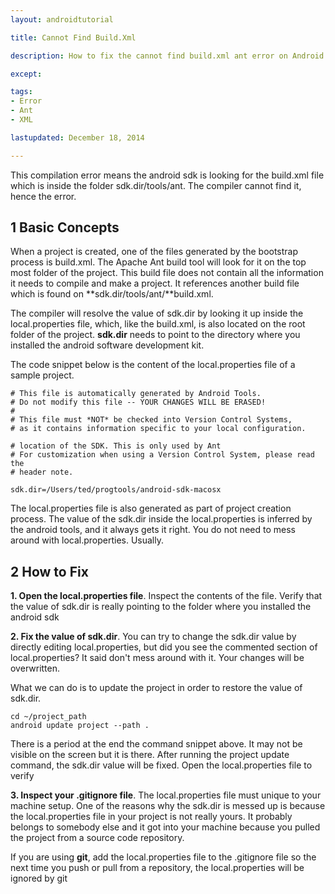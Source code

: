 ```yaml
---
layout: androidtutorial

title: Cannot Find Build.Xml

description: How to fix the cannot find build.xml ant error on Android

except:

tags:
- Error
- Ant
- XML

lastupdated: December 18, 2014

---
```


This compilation error means the android sdk is looking for the build.xml file which is inside the folder sdk.dir/tools/ant. The compiler cannot find it, hence the error.


## 1 Basic Concepts

When a project is created, one of the files generated by the bootstrap process is build.xml. The Apache Ant build tool will look for it on the top most folder of the project. This build file does not contain all the information it needs to compile and make a project. It references another build file which is found on **sdk.dir/tools/ant/**build.xml. 

The compiler will resolve the value of sdk.dir by looking it up inside the local.properties file, which, like the build.xml, is also located on the root folder of the project. **sdk.dir** needs to point to the directory where you installed the android software development kit. 

The code snippet below is the content of the local.properties file of a sample project.

~~~
# This file is automatically generated by Android Tools.
# Do not modify this file -- YOUR CHANGES WILL BE ERASED!
#
# This file must *NOT* be checked into Version Control Systems,
# as it contains information specific to your local configuration.

# location of the SDK. This is only used by Ant
# For customization when using a Version Control System, please read the
# header note.

sdk.dir=/Users/ted/progtools/android-sdk-macosx
~~~

The local.properties file is also generated as part of project creation process. The value of the sdk.dir inside the local.properties is inferred by the android tools, and it always gets it right. You do not need to mess around with local.properties. Usually.

## 2 How to Fix

**1. Open the local.properties file**. Inspect the contents of the file. Verify that the value of sdk.dir is really pointing to the folder where you installed the android sdk 

**2. Fix the value of sdk.dir**. You can try to change the sdk.dir value by directly editing local.properties, but did you see the commented section of local.properties? It said don't mess around with it. Your changes will be overwritten. 

What we can do is to update the project in order to restore the value of sdk.dir. 

~~~
cd ~/project_path
android update project --path .
~~~

There is a period at the end the command snippet above. It may not be visible on the screen but it is there. After running the project update command, the sdk.dir value will be fixed. Open the local.properties file to verify

**3. Inspect your .gitignore file**. The local.properties file must unique to your machine setup. One of the reasons why the sdk.dir is messed up is because the local.properties file in your project is not really yours. It probably belongs to somebody else and it got into your machine because you pulled the project from a source code repository.

If you are using **git**, add the local.properties file to the .gitignore file so the next time you push or pull from a repository, the local.properties will be ignored by git










